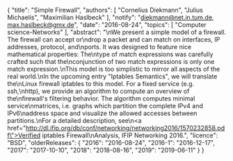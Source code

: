 {
    "title": "Simple Firewall",
    "authors": [
        "Cornelius Diekmann",
        "Julius Michaelis",
        "Maximilian Haslbeck"
    ],
    "notify": "diekmann@net.in.tum.de, max.haslbeck@gmx.de",
    "date": "2016-08-24",
    "topics": [
        "Computer science-Networks"
    ],
    "abstract": "\nWe present a simple model of a firewall. The firewall can accept or\ndrop a packet and can match on interfaces, IP addresses, protocol, and\nports. It was designed to feature nice mathematical properties: The\ntype of match expressions was carefully crafted such that the\nconjunction of two match expressions is only one match expression.\nThis model is too simplistic to mirror all aspects of the real world.\nIn the upcoming entry \"Iptables Semantics\", we will translate the\nLinux firewall iptables to this model.  For a fixed service (e.g. ssh,\nhttp), we provide an algorithm to compute an overview of the\nfirewall's filtering behavior. The algorithm computes minimal service\nmatrices, i.e. graphs which partition the complete IPv4 and IPv6\naddress space and visualize the allowed accesses between partitions.\nFor a detailed description, see\n<a href=\"http://dl.ifip.org/db/conf/networking/networking2016/1570232858.pdf\">Verified iptables Firewall\nAnalysis</a>, IFIP Networking 2016.",
    "licence": "BSD",
    "olderReleases": {
        "2016": "2016-08-24",
        "2016-1": "2016-12-17",
        "2017": "2017-10-10",
        "2018": "2018-08-16",
        "2019": "2019-06-11"
    }
}